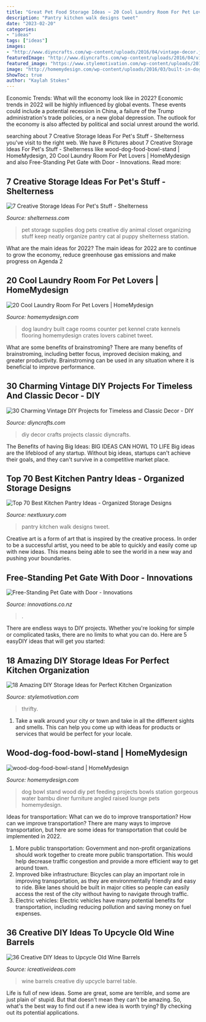 ```yaml
---
title: "Great Pet Food Storage Ideas ~ 20 Cool Laundry Room For Pet Lovers"
description: "Pantry kitchen walk designs tweet"
date: "2023-02-20"
categories:
- "ideas"
tags: ["ideas"]
images:
- "http://www.diyncrafts.com/wp-content/uploads/2016/04/vintage-decor.jpg"
featuredImage: "http://www.diyncrafts.com/wp-content/uploads/2016/04/vintage-decor.jpg"
featured_image: "https://www.stylemotivation.com/wp-content/uploads/2013/10/18-Amazing-Diy-Storage-Ideas-for-Perfect-Kitchen-Organization-13.jpg"
image: "http://homemydesign.com/wp-content/uploads/2016/03/built-in-dog-cage-in-laundry-room.jpg"
ShowToc: true
author: "Kaylah Stokes"
---
```



Economic Trends: What will the economy look like in 2022?
Economic trends in 2022 will be highly influenced by global events. These events could include a potential recession in China, a failure of the Trump administration's trade policies, or a new global depression. The outlook for the economy is also affected by political and social unrest around the world.

	

		
searching about 7 Creative Storage Ideas For Pet&#039;s Stuff - Shelterness you've visit to the right web. We have 8 Pictures about 7 Creative Storage Ideas For Pet&#039;s Stuff - Shelterness like wood-dog-food-bowl-stand | HomeMydesign, 20 Cool Laundry Room For Pet Lovers | HomeMydesign and also Free-Standing Pet Gate with Door - Innovations. Read more:
		
    
## 7 Creative Storage Ideas For Pet&#039;s Stuff - Shelterness

<img loading=lazy src="http://i.shelterness.com/pet-storage-ideas-1.jpg" onerror="this.onerror=null;this.src='https://tse3.mm.bing.net/th?id=OIP.5cVhKqhcTQpGVgX8gIH9WwAAAA&amp;pid=15.1';" alt="7 Creative Storage Ideas For Pet&#039;s Stuff - Shelterness">

_Source: shelterness.com_

>pet storage supplies dog pets creative diy animal closet organizing stuff keep neatly organize pantry cat al puppy shelterness station. 

	

What are the main ideas for 2022?
The main ideas for 2022 are to continue to grow the economy, reduce greenhouse gas emissions and make progress on Agenda 2
    
## 20 Cool Laundry Room For Pet Lovers | HomeMydesign

<img loading=lazy src="http://homemydesign.com/wp-content/uploads/2016/03/built-in-dog-cage-in-laundry-room.jpg" onerror="this.onerror=null;this.src='https://tse1.mm.bing.net/th?id=OIP.bURCXGbPU6aTvyQiWcJlxAHaLH&amp;pid=15.1';" alt="20 Cool Laundry Room For Pet Lovers | HomeMydesign">

_Source: homemydesign.com_

>dog laundry built cage rooms counter pet kennel crate kennels flooring homemydesign crates lovers cabinet tweet. 

	

What are some benefits of brainstroming?
There are many benefits of brainstroming, including better focus, improved decision making, and greater productivity. Brainstroming can be used in any situation where it is beneficial to improve performance.

    
## 30 Charming Vintage DIY Projects For Timeless And Classic Decor - DIY

<img loading=lazy src="http://www.diyncrafts.com/wp-content/uploads/2016/04/vintage-decor.jpg" onerror="this.onerror=null;this.src='https://tse1.mm.bing.net/th?id=OIP.Ud3TN8BMc35Rj4JhObfqUgHaD4&amp;pid=15.1';" alt="30 Charming Vintage DIY Projects for Timeless and Classic Decor - DIY">

_Source: diyncrafts.com_

>diy decor crafts projects classic diyncrafts. 

	

The Benefits of having Big Ideas:
BIG IDEAS CAN HOWL TO LIFE
Big ideas are the lifeblood of any startup. Without big ideas, startups can't achieve their goals, and they can't survive in a competitive market place.

    
## Top 70 Best Kitchen Pantry Ideas - Organized Storage Designs

<img loading=lazy src="http://nextluxury.com/wp-content/uploads/walk-in-kitchen-pantry-idea-inspiration.jpg" onerror="this.onerror=null;this.src='https://tse2.mm.bing.net/th?id=OIP.QyYP0-nP5Rxr45Fyv91fKgAAAA&amp;pid=15.1';" alt="Top 70 Best Kitchen Pantry Ideas - Organized Storage Designs">

_Source: nextluxury.com_

>pantry kitchen walk designs tweet. 

	

Creative art is a form of art that is inspired by the creative process. In order to be a successful artist, you need to be able to quickly and easily come up with new ideas. This means being able to see the world in a new way and pushing your boundaries.

    
## Free-Standing Pet Gate With Door - Innovations

<img loading=lazy src="http://www.innovations.co.nz/images/product/square/gallery/HD1147.jpg" onerror="this.onerror=null;this.src='https://tse1.mm.bing.net/th?id=OIP.hNDhjlztqGXShqMVE58YCwHaHa&amp;pid=15.1';" alt="Free-Standing Pet Gate with Door - Innovations">

_Source: innovations.co.nz_

>. 

	

There are endless ways to DIY projects. Whether you're looking for simple or complicated tasks, there are no limits to what you can do. Here are 5 easyDIY ideas that will get you started: 

    
## 18 Amazing DIY Storage Ideas For Perfect Kitchen Organization

<img loading=lazy src="https://www.stylemotivation.com/wp-content/uploads/2013/10/18-Amazing-Diy-Storage-Ideas-for-Perfect-Kitchen-Organization-13.jpg" onerror="this.onerror=null;this.src='https://tse2.mm.bing.net/th?id=OIP.tMuQTwO4sgq4zKyKqGJuQgHaLH&amp;pid=15.1';" alt="18 Amazing DIY Storage Ideas for Perfect Kitchen Organization">

_Source: stylemotivation.com_

>thrifty. 

	

1. Take a walk around your city or town and take in all the different sights and smells. This can help you come up with ideas for products or services that would be perfect for your locale. 

    
## Wood-dog-food-bowl-stand | HomeMydesign

<img loading=lazy src="https://homemydesign.com/wp-content/uploads/2016/04/wood-dog-food-bowl-stand.jpg" onerror="this.onerror=null;this.src='https://tse2.mm.bing.net/th?id=OIP.vmr6wVr974mLj9K-jn97-QHaHa&amp;pid=15.1';" alt="wood-dog-food-bowl-stand | HomeMydesign">

_Source: homemydesign.com_

>dog bowl stand wood diy pet feeding projects bowls station gorgeous water bambu diner furniture angled raised lounge pets homemydesign. 

	

Ideas for transportation: What can we do to improve transportation?
How can we improve transportation? 
There are many ways to improve transportation, but here are some ideas for transportation that could be implemented in 2022.

1. More public transportation: Government and non-profit organizations should work together to create more public transportation. This would help decrease traffic congestion and provide a more efficient way to get around town.
2. Improved bike infrastructure: Bicycles can play an important role in improving transportation, as they are environmentally friendly and easy to ride. Bike lanes should be built in major cities so people can easily access the rest of the city without having to navigate through traffic. 
3. Electric vehicles: Electric vehicles have many potential benefits for transportation, including reducing pollution and saving money on fuel expenses.

    
## 36 Creative DIY Ideas To Upcycle Old Wine Barrels

<img loading=lazy src="https://www.icreativeideas.com/wp-content/uploads/2014/04/36CreativeDIYIdeastoUpcycleOldWineBarrels19.jpg" onerror="this.onerror=null;this.src='https://tse2.mm.bing.net/th?id=OIP.UiVxJPivZ9ADS6GKZnpAbwHaJ6&amp;pid=15.1';" alt="36 Creative DIY Ideas to Upcycle Old Wine Barrels">

_Source: icreativeideas.com_

>wine barrels creative diy upcycle barrel table. 

	

Life is full of new ideas. Some are great, some are terrible, and some are just plain ol' stupid. But that doesn't mean they can't be amazing. So, what's the best way to find out if a new idea is worth trying? By checking out its potential applications.

